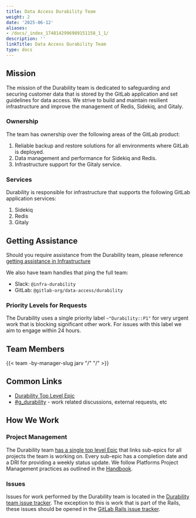```yaml
---
title: Data Access Durability Team
weight: 2
date: '2025-06-12'
aliases:
- /docs/_index_1748142996989151158_1_1/
description: ''
linkTitle: Data Access Durability Team
type: docs
---
```


## Mission

The mission of the Durability team is dedicated to safeguarding and securing customer data that is stored by the GitLab application and set guidelines for data access.
We strive to build and maintain resilient infrastructure and improve the management of Redis, Sidekiq, and Gitaly.

### Ownership

The team has ownership over the following areas of the GitLab product:

1. Reliable backup and restore solutions for all environments where GitLab is deployed.
2. Data management and performance for Sidekiq and Redis.
3. Infrastructure support for the Gitaly service.

### Services

Durability is responsible for infrastructure that supports the following GitLab application services:

1. Sidekiq
2. Redis
3. Gitaly

## Getting Assistance

Should you require assistance from the Durability team, please reference [getting assistance in Infrastructure](/handbook/engineering/infrastructure/getting-assistance/#durability)

We also have team handles that ping the full team:

- Slack: `@infra-durability`
- GitLab: `@gitlab-org/data-access/durability`

### Priority Levels for Requests

The Durability uses a single priority label `~"Durability::P1"` for very urgent work that is blocking significant other work.
For issues with this label we aim to engage within 24 hours.

## Team Members

{{< team -by-manager-slug jarv "/" "/" >}}

## Common Links

- [Durability Top Level Epic](https://gitlab.com/groups/gitlab-com/gl-infra/data-access/durability/-/epics/1)
- [#g_durability](https://gitlab.enterprise.slack.com/archives/C07U8G0LHEH) - work related discussions, external requests, etc

## How We Work

### Project Management

The Durability team [has a single top level Epic](https://gitlab.com/groups/gitlab-com/gl-infra/data-access/durability/-/epics/1) that links sub-epics for all projects the team is working on.
Every sub-epic has a completion date and a DRI for providing a weekly status update.
We follow Platforms Project Management practices as outlined in the [Handbook](/handbook/engineering/infrastructure/platforms/project-management/).

### Issues

Issues for work performed by the Durability team is located in the [Durability team issue tracker](https://gitlab.com/gitlab-com/gl-infra/data-access/durability/team/-/issues).
The exception to this is work that is part of the Rails, these issues should be opened in the [GitLab Rails issue tracker](https://gitlab.com/gitlab-org/gitlab/-/issues).
